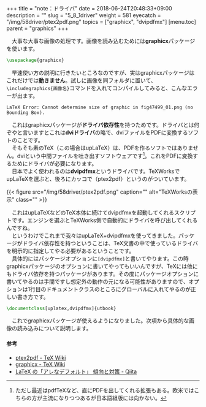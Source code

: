 +++
title = "note：ドライバ"
date = 2018-06-24T20:48:33+09:00
description = ""
slug = "5_8_1driver"
weight = 581
eyecatch = "/img/58driver/ptex2pdf.png"
topics = ["graphicx", "dvipdfmx"]
[menu.toc]
    parent = "graphics"
+++

&#x3000;大事な大事な画像の処理です。画像を読み込むためには**graphicx**パッケージを使います。

```LaTeX
\usepackage{graphicx}
```

　早速使い方の説明に行きたいところなのですが、実はgraphicxパッケージはこれだけでは**動きません**。試しに画像を同フォルダに置いて、`\includegraphics{画像名}`コマンドを入れてコンパイルしてみると、こんなエラーが出ます。

```
LaTeX Error: Cannot determine size of graphic in fig47499_01.png (no Bounding Box).
```

　これはgraphicxパッケージが**ドライバ依存性**を持つためです。ドライバとは何ぞやと言いますとこれは**dviドライバ**の略で、dviファイルをPDFに変換するソフトのことです。  
　そもそも素のTeX（この場合はupLaTeX）は、PDFを作るソフトではありません。dviという中間ファイルを吐き出すソフトウェアです[^1]。これをPDFに変換するためにドライバが必要になります。  
　日本でよく使われるのは**dvipdfmx**というドライバです。TeXWorksでupLaTeXを選ぶと、後ろにカッコで（ptex2pdf）というのがついています。

{{< figure src="/img/58driver/ptex2pdf.png" caption="" alt="TeXWorksの表示" class="" >}}

　これはupLaTeXなどのTeX本体に続けてdvipdfmxを起動してくれるスクリプトです。エンジンを選ぶとTeXWorks側で自動的にドライバを呼び出してくれるんですね。  
　というわけでこれまで我々はupLaTeX+dvipdfmxを使ってきました。パッケージがドライバ依存性を持つということは、TeX文書の中で使っているドライバを明示的に指定してやる必要があるということです。  
　具体的にはパッケージオプションに`[dvipdfmx]`と書いてやります。この時graphicxパッケージのオプションに書いてやってもいいんですが、TeXには他にもドライバ依存を持つパッケージがあります。その度にパッケージオプションに書いてやるのは手間ですし想定外の動作の元になる可能性がありますので、オプションは1行目のドキュメントクラスのところにグローバルに入れてやるのが正しい書き方です。  

```LaTeX
\documentclass[uplatex,dvipdfmx]{utbook}
```

　これでgraphicxパッケージが使えるようになりました。次項から具体的な画像の読み込みについて説明します。

#### 参考
- [ptex2pdf - TeX Wiki](https://texwiki.texjp.org/?ptex2pdf)
- [graphicx - TeX Wiki](https://texwiki.texjp.org/?graphicx)
- [LaTeX の「アレなデフォルト」 傾向と対策 - Qiita](https://qiita.com/zr_tex8r/items/297154ca924749e62471)

[^1]: ただし最近はpdfTeXなど、直にPDFを出してくれる拡張もある。欧米ではこちらの方が主流になりつつあるが日本語組版には向かない。